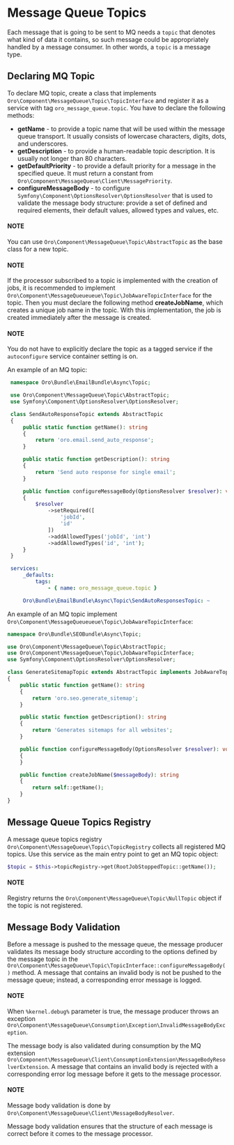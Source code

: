 <a id="dev-guide-mq-topics"></a>

# Message Queue Topics

Each message that is going to be sent to MQ needs a `topic` that denotes what kind of data it contains, so such message
could be appropriately handled by a message consumer. In other words, a `topic` is a message type.

## Declaring MQ Topic

To declare MQ topic, create a class that implements  `Oro\Component\MessageQueue\Topic\TopicInterface`
and register it as a service with tag `oro_message_queue.topic`. You have to declare the following methods:

- **getName** - to provide a topic name that will be used within the message queue transport. It usually consists of lowercase characters, digits, dots, and underscores.
- **getDescription** - to provide a human-readable topic description. It is usually not longer than 80 characters.
- **getDefaultPriority** - to provide a default priority for a message in the specified queue. It must return a constant from `Oro\Component\MessageQueue\Client\MessagePriority`.
- **configureMessageBody** - to configure `Symfony\Component\OptionsResolver\OptionsResolver` that is used to validate the message body structure:
  provide a set of defined and required elements, their default values, allowed types and values, etc.

#### NOTE
You can use `Oro\Component\MessageQueue\Topic\AbstractTopic` as the base class for a new topic.

#### NOTE
If the processor subscribed to a topic is implemented with the creation of jobs, it is recommended to implement `Oro\Component\MessageQueueueue\Topic\JobAwareTopicInterface` for the topic.
Then you must declare the following method **createJobName**, which creates a unique job name in the topic.
With this implementation, the job is created immediately after the message is created.

#### NOTE
You do not have to explicitly declare the topic as a tagged service if the `autoconfigure` service container setting is on.

An example of an MQ topic:

```php
 namespace Oro\Bundle\EmailBundle\Async\Topic;

 use Oro\Component\MessageQueue\Topic\AbstractTopic;
 use Symfony\Component\OptionsResolver\OptionsResolver;

 class SendAutoResponseTopic extends AbstractTopic
 {
     public static function getName(): string
     {
         return 'oro.email.send_auto_response';
     }

     public static function getDescription(): string
     {
         return 'Send auto response for single email';
     }

     public function configureMessageBody(OptionsResolver $resolver): void
     {
         $resolver
             ->setRequired([
                 'jobId',
                 'id'
             ])
             ->addAllowedTypes('jobId', 'int')
             ->addAllowedTypes('id', 'int');
     }
 }
```

```yaml
 services:
     _defaults:
         tags:
             - { name: oro_message_queue.topic }

     Oro\Bundle\EmailBundle\Async\Topic\SendAutoResponsesTopic: ~
```

An example of an MQ topic implement `Oro\Component\MessageQueueueue\Topic\JobAwareTopicInterface`:

```php
namespace Oro\Bundle\SEOBundle\Async\Topic;

use Oro\Component\MessageQueue\Topic\AbstractTopic;
use Oro\Component\MessageQueue\Topic\JobAwareTopicInterface;
use Symfony\Component\OptionsResolver\OptionsResolver;

class GenerateSitemapTopic extends AbstractTopic implements JobAwareTopicInterface
{
    public static function getName(): string
    {
        return 'oro.seo.generate_sitemap';
    }

    public static function getDescription(): string
    {
        return 'Generates sitemaps for all websites';
    }

    public function configureMessageBody(OptionsResolver $resolver): void
    {
    }

    public function createJobName($messageBody): string
    {
        return self::getName();
    }
}
```

## Message Queue Topics Registry

A message queue topics registry `Oro\Component\MessageQueue\Topic\TopicRegistry` collects all registered MQ topics. Use this service as the main entry point to get an MQ topic object:

```php
$topic = $this->topicRegistry->get(RootJobStoppedTopic::getName());
```

#### NOTE
Registry returns the `Oro\Component\MessageQueue\Topic\NullTopic` object if the topic is not registered.

## Message Body Validation

Before a message is pushed to the message queue, the message producer validates its message body structure
according to the options defined by the message topic in the `Oro\Component\MessageQueue\Topic\TopicInterface::configureMessageBody()`
method. A message that contains an invalid body is not be pushed to the message queue; instead, a corresponding error message is logged.

#### NOTE
When `%kernel.debug%` parameter is true, the message producer throws an exception `Oro\Component\MessageQueue\Consumption\Exception\InvalidMessageBodyException`.

The message body is also validated during consumption by the MQ extension `Oro\Component\MessageQueue\Client\ConsumptionExtension\MessageBodyResolverExtension`.
A message that contains an invalid body is rejected with a corresponding error log message before it gets to the message processor.

#### NOTE
Message body validation is done by `Oro\Component\MessageQueue\Client\MessageBodyResolver`.

Message body validation ensures that the structure of each message is correct before it comes to the message processor.

<!-- Frontend -->
